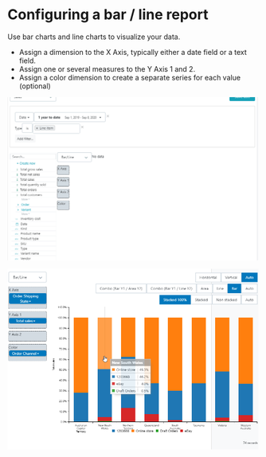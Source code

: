 # Configuring a bar / line report

Use bar charts and line charts to visualize your data.

* Assign a dimension to the X Axis, typically either a date field or a text field.
* Assign one or several measures to the Y Axis 1 and 2.
* Assign a color dimension to create a separate series for each value (optional)

![Use line charts to view trends over time](../../../.gitbook/assets/261aac42-772e-438b-ad1c-e7c69844200f.gif)

![Use bar charts to compare different segments](<../../../.gitbook/assets/image (66).png>)
